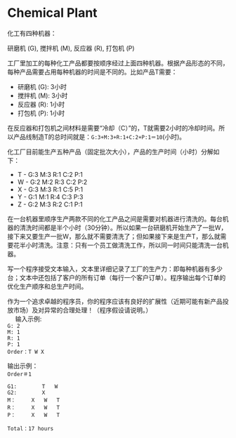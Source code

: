 Chemical Plant
==========

化工有四种机器：
 
研磨机 (G), 搅拌机 (M), 反应器 (R), 打包机 (P)
 
工厂里加工的每种化工产品都要按顺序经过上面四种机器。根据产品形态的不同，每种产品需要占用每种机器的时间是不同的。比如产品T需要：
*   研磨机 (G): 	3小时
*	搅拌机 (M): 	3小时
*	反应器 (R): 	1小时
*	打包机 (P): 	1小时

在反应器和打包机之间材料是需要“冷却（C）”的，T就需要2小时的冷却时间。所以产品线制造T的总时间就是：`G:3+M:3+R:1+C:2+P:1＝10`(小时)。
  
化工厂目前能生产五种产品（固定批次大小），产品的生产时间（小时）分解如下：

*	T	-	G:3		M:3		R:1		C:2		P:1
*	W	-	G:2		M:2		R:3		C:2		P:2
*	X	-	G:3		M:3		R:1		C:5		P:1
*	Y	-	G:1		M:1		R:4		C:3		P:3
*	Z	-	G:2		M:3		R:2		C:1		P:1

在一台机器里顺序生产两款不同的化工产品之间是需要对机器进行清洗的。每台机器的清洗时间都是半个小时（30分钟）。所以如果一台研磨机开始生产了一批W，接下来又要生产一批W，那么就不需要清洗了；但如果接下来是生产T，那么就需要花半小时清洗。注意：只有一个员工做清洗工作，所以同一时间只能清洗一台机器。
 
写一个程序接受文本输入，文本里详细记录了工厂的生产力：即每种机器有多少台；文本中还包括了客户的所有订单（每行一个客户订单）。程序输出每个订单的优化生产顺序和总生产时间。

作为一个追求卓越的程序员，你的程序应该有良好的扩展性（近期可能有新产品投放市场）及对异常的合理处理！（程序假设请说明。）    
 
输入示例:     
`G:	2`     
`M:	1`    
`R:	1`    
`P:	1`    
`Order：T W X`

输出示例：    
`Order＃1`

`G1:	 	T	W`    
`G2:		X`    
`M：	    X 	W	T`    
`R：		X 	W	T`    
`P：		X 	W	T`    

`Total：17 hours`
